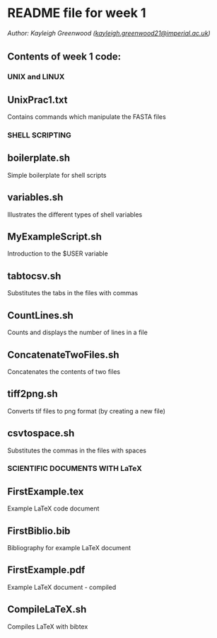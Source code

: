 # README file for week 1
###### Author: Kayleigh Greenwood (kayleigh.greenwood21@imperial.ac.uk)

## Contents of week 1 code:
### UNIX and LINUX
## UnixPrac1.txt
Contains commands which manipulate the FASTA files
### SHELL SCRIPTING
## boilerplate.sh
Simple boilerplate for shell scripts
## variables.sh
Illustrates the different types of shell variables
## MyExampleScript.sh
Introduction to the $USER variable
## tabtocsv.sh
Substitutes the tabs in the files with commas
## CountLines.sh
Counts and displays the number of lines in a file
## ConcatenateTwoFiles.sh
Concatenates the contents of two files
## tiff2png.sh
Converts tif files to png format (by creating a new file)
## csvtospace.sh
Substitutes the commas in the files with spaces
### SCIENTIFIC DOCUMENTS WITH LaTeX
## FirstExample.tex
Example LaTeX code document
## FirstBiblio.bib
Bibliography for example LaTeX document
## FirstExample.pdf
Example LaTeX document - compiled
## CompileLaTeX.sh
Compiles LaTeX with bibtex

        		
        	
        
